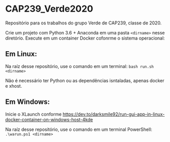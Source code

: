 # CAP239_Verde2020
Repositório para os trabalhos do grupo Verde de CAP239, classe de 2020.

Crie um projeto com Python 3.6 + Anaconda em uma pasta `<dirname>` nesse diretório. Execute em um container Docker cofonrme o sistema operacional:

## Em Linux:
Na raíz desse repositório, use o comando em um terminal:
`bash run.sh <dirname>`

Não é necessário ter Python ou as dependências isntaladas, apenas docker e xhost.

## Em Windows:
Inicie o XLaunch conforme  https://dev.to/darksmile92/run-gui-app-in-linux-docker-container-on-windows-host-4kde

Na raíz desse repositório, use o comando em um terminal PowerShell:
`.\warun.ps1 <dirname>`